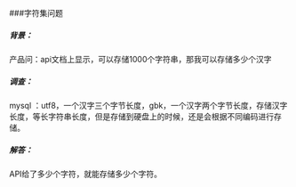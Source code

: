###字符集问题

##### 背景：
产品问：api文档上显示，可以存储1000个字符串，那我可以存储多少个汉字
##### 调查：
mysql ：utf8，一个汉字三个字节长度，gbk，一个汉字两个字节长度，存储汉字长度，等长字符串长度，但是存储到硬盘上的时候，还是会根据不同编码进行存储。
##### 解答：
API给了多少个字符，就能存储多少个字符。
